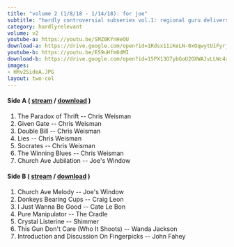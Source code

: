 ```yaml
---
title: "volume 2 (1/8/18 - 1/14/18): for joe"
subtitle: "hardly controversial subseries vol.1: regional guru delivers / rain cowboy joe"
category: hardlyrelevant
volume: v2
youtube-a: https://youtu.be/SMZ0KYnHeOU
download-a: https://drive.google.com/open?id=1Rdsx11iKeLN-0xOqwytUiFyrj3T3-eNI
youtube-b: https://youtu.be/ES9uHfm6dMI
download-b: https://drive.google.com/open?id=15PX13O7ybGoU2OXWAJvLLWc4ry3maHFh 
images:
- HRv2SideA.JPG
layout: two-col 
---
```

#### Side A ( <a target="_blank" href="{{ page.youtube-a }}">stream</a> / <a target="_blank" href="{{ page.download-a }}">download</a> ) ####
1. The Paradox of Thrift -- Chris Weisman
2. Given Gate -- Chris Weisman
3. Double Bill -- Chris Weisman
4. Lies -- Chris Weisman
5. Socrates -- Chris Weisman
6. The Winning Blues -- Chris Weisman
7. Church Ave Jubilation -- Joe's Window

#### Side B ( <a target="_blank" href="{{ page.youtube-b }}">stream</a> / <a target="_blank" href="{{ page.download-b }}">download</a> ) ####
1. Church Ave Melody -- Joe's Window
2. Donkeys Bearing Cups -- Craig Leon
3. I Just Wanna Be Good -- Cate Le Bon
4. Pure Manipulator -- The Cradle
5. Crystal Listerine -- Shimmer
6. This Gun Don't Care (Who It Shoots) -- Wanda Jackson
7. Introduction and Discussion On Fingerpicks -- John Fahey
